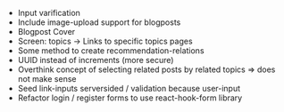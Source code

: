 * Input varification
* Include image-upload support for blogposts
* Blogpost Cover
* Screen: topics -> Links to specific topics pages
* Some method to create recommendation-relations
* UUID instead of increments (more secure)
* Overthink concept of selecting related posts by related topics => does not make sense
* Seed link-inputs serversided / validation because user-input
* Refactor login / register forms to use react-hook-form library